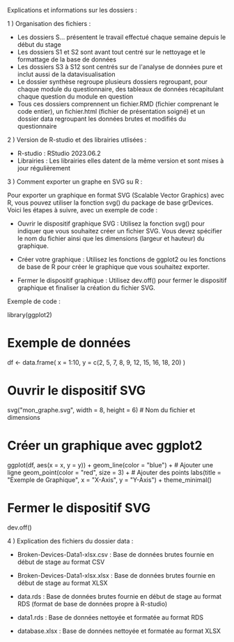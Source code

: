 Explications et informations sur les dossiers : 

1 ) Organisation des fichiers : 
  - Les dossiers S... présentent le travail effectué chaque semaine depuis le début du stage
  - Les dossiers S1 et S2 sont avant tout centré sur le nettoyage et le formattage de la base de données
  - Les dossiers S3 à S12 sont centrés sur de l'analyse de données pure et inclut aussi de la datavisualisation
  - Le dossier synthèse regroupe plusieurs dossiers regroupant, pour chaque module du questionnaire, des tableaux de données récapitulant chaque question du module en question
  - Tous ces dossiers comprennent un fichier.RMD (fichier comprenant le code entier), un fichier.html (fichier de présentation soigné) et un dossier data regroupant les données brutes et modifiés du questionnaire

2 ) Version de R-studio et des librairies utlisées : 
  - R-studio : RStudio 2023.06.2 
  - Librairies : Les librairies elles datent de la même version et sont mises à jour régulièrement

3 ) Comment exporter un graphe en SVG su R : 

Pour exporter un graphique en format SVG (Scalable Vector Graphics) avec R, vous pouvez utiliser la fonction svg() du package de base grDevices. Voici les étapes à suivre, avec un exemple de code : 

  - Ouvrir le dispositif graphique SVG : Utilisez la fonction svg() pour indiquer que vous souhaitez créer un fichier SVG. Vous devez spécifier le nom du fichier ainsi que les dimensions (largeur et hauteur) du graphique.

  - Créer votre graphique : Utilisez les fonctions de ggplot2 ou les fonctions de base de R pour créer le graphique que vous souhaitez exporter.

  - Fermer le dispositif graphique : Utilisez dev.off() pour fermer le dispositif graphique et finaliser la création du fichier SVG.

Exemple de code : 

library(ggplot2)

# Exemple de données
df <- data.frame(
  x = 1:10,
  y = c(2, 5, 7, 8, 9, 12, 15, 16, 18, 20)
)

# Ouvrir le dispositif SVG
svg("mon_graphe.svg", width = 8, height = 6)  # Nom du fichier et dimensions

# Créer un graphique avec ggplot2
ggplot(df, aes(x = x, y = y)) +
  geom_line(color = "blue") +      # Ajouter une ligne
  geom_point(color = "red", size = 3) +  # Ajouter des points
  labs(title = "Exemple de Graphique", x = "X-Axis", y = "Y-Axis") +
  theme_minimal()

# Fermer le dispositif SVG
dev.off()

4 ) Explication des fichiers du dossier data : 

-  Broken-Devices-Data1-xlsx.csv : Base de données brutes fournie en début de stage au format CSV

-  Broken-Devices-Data1-xlsx.xlsx : Base de données brutes fournie en début de stage au format XLSX

-  data.rds : Base de données brutes fournie en début de stage au format RDS (format de base de données propre à R-studio)

-  data1.rds : Base de données nettoyée et formatée au format RDS

-  database.xlsx : Base de données nettoyée et formatée au format XLSX












